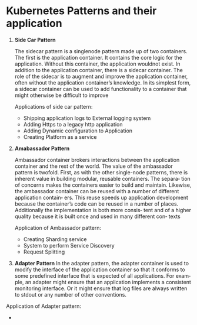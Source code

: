 # Kubernetes Patterns and their application

1. **Side Car Pattern**

    The sidecar pattern is a singlenode pattern made up of two containers. 
    The first is the application container. It contains the core logic for the application. Without this container, 
    the application wouldnot exist. In addition to the application container, there is a sidecar container. The role
    of the sidecar is to augment and improve the application container, often without the
    application container’s knowledge. In its simplest form, a sidecar container can be
    used to add functionality to a container that might otherwise be difficult to improve
    
    Applications of side car pattern:
    
      - Shipping application logs to External logging system
      - Adding Https to a legacy http application
      - Adding Dynamic configuration to Application
      - Creating Platform as a service 

2. **Amabassador Pattern**

   Ambassador container brokers interactions between the application container and the rest of the world.
   The value of the ambassador pattern is twofold. First, as with the other single-node
    patterns, there is inherent value in building modular, reusable containers. The separa‐
    tion of concerns makes the containers easier to build and maintain. Likewise, the
    ambassador container can be reused with a number of different application contain‐
    ers. This reuse speeds up application development because the container’s code can be
    reused in a number of places. Additionally the implementation is both more consis‐
    tent and of a higher quality because it is built once and used in many different con‐
    texts
    
    Application of Ambassador pattern:
      
      - Creating Sharding service
      - System to perform Service Discovery
      - Request Splitting
     
3. **Adapter Pattern**
  In the adapter pattern, the
  adapter container is used to modify the interface of the application container so that it
  conforms to some predefined interface that is expected of all applications. For exam‐
  ple, an adapter might ensure that an application implements a consistent monitoring
  interface. Or it might ensure that log files are always written to stdout or any number
  of other conventions.
  
  Application of Adapter pattern:
  
  -


